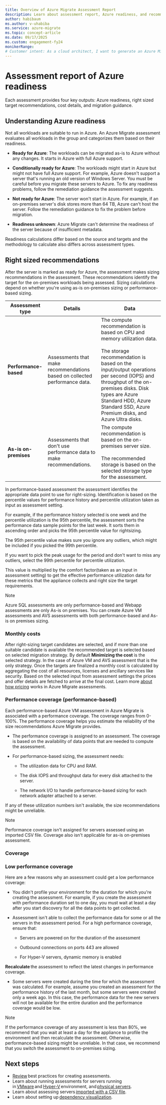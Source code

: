 ```yaml
--- 
title: Overview of Azure Migrate Assessment Report 
description: Learn about assessment report, Azure readiness, and recommendations. 
author: habibaum
ms.author: v-uhabiba
ms.service: azure-migrate 
ms.topic: concept-article 
ms.date: 09/17/2025
ms.custom: engagement-fy24 
monikerRange:
# Customer intent: As a cloud architect, I want to generate an Azure Migrate assessment report, so that I can evaluate workload readiness, receive sizing recommendations, and estimate migration costs effectively for a successful cloud transition.
--- 
```


# Assessment report of Azure readiness

Each assessment provides four key outputs: Azure readiness, right sized target recommendations, cost details, and migration guidance. 

## Understanding Azure readiness 

Not all workloads are suitable to run in Azure. An Azure Migrate assessment evaluates all workloads in the group and categorizes them based on their readiness.

- **Ready for Azure**: The workloads can be migrated as-is to Azure without any changes. It starts in Azure with full Azure support. 

- **Conditionally ready for Azure**: The workloads might start in Azure but might not have full Azure support. For example, Azure doesn't support a server that's running an old version of Windows Server. You must be careful before you migrate these servers to Azure. To fix any readiness problems, follow the remediation guidance the assessment suggests. 

- **Not ready for Azure**: The server won't start in Azure. For example, if an on-premises server's disk stores more than 64 TB, Azure can't host the server. Follow the remediation guidance to fix the problem before migration. 

- **Readiness unknown**: Azure Migrate can't determine the readiness of the server because of insufficient metadata. 

Readiness calculations differ based on the source and targets and the methodology to calculate also differs across assessment types. 

## Right sized recommendations 

After the server is marked as ready for Azure, the assessment makes sizing recommendations in the assessment. These recommendations identify the target for the on-premises workloads being assessed. Sizing calculations depend on whether you're using as-is on-premises sizing or performance-based sizing. 

**Assessment type** | **Details** | **Data** 
--- | --- | --- 
**Performance-based** | Assessments that make recommendations based on collected performance data. |  The compute recommendation is based on CPU and memory utilization data.<br/><br/> The storage recommendation is based on the input/output operations per second (IOPS) and throughput of the on-premises disks. Disk types are Azure Standard HDD, Azure Standard SSD, Azure Premium disks, and Azure Ultra disks. 
**As-is on-premises** | Assessments that don't use performance data to make recommendations. |  The compute recommendation is based on the on-premises server size.<br/><br/> The recommended storage is based on the selected storage type for the assessment. 

In performance-based assessment the assessment identifies the appropriate data point to use for right-sizing. Identification is based on the percentile values for performance history and percentile utilization taken as input as assessment setting.   

For example, if the performance history selected is one week and the percentile utilization is the 95th percentile, the assessment sorts the performance data sample points for the last week. It sorts them in ascending order and picks the 95th percentile value for rightsizing. 
 
The 95th percentile value makes sure you ignore any outliers, which might be included if you picked the 99th percentile. 

If you want to pick the peak usage for the period and don't want to miss any outliers, select the 99th percentile for percentile utilization. 

This value is multiplied by the comfort factor(taken as an input in assessment setting) to get the effective performance utilization data for these metrics that the appliance collects and right size the target requirements. 

>[!Note] 
>Azure SQL assessments are only performance-based and Webapp assessments are only As-is on premises. You can create Azure VM assessments and AVS assessments with both performance-based and As-is on premises sizing. 

### Monthly costs 

After right-sizing target candidates are selected, and if more than one suitable candidate is available the recommended target is selected based on selected migration strategy. By default **Minimizing the cost** is the selected strategy. In the case of Azure VM and AVS assessment that is the only strategy. Once the targets are finalized a monthly cost is calculated by aggregating the cost of all resources, licenses and ancillary services like security. Based on the selected input from assessment settings the prices and offer details are fetched to arrive at the final cost. Learn more [about how pricing](cost-estimation.md) works in Azure Migrate assessments. 

### Performance coverage (performance-based)

Each performance-based Azure VM assessment in Azure Migrate is associated with a performance coverage. The coverage ranges from 0-100%. The performance coverage helps you estimate the reliability of the size recommendations Azure Migrate provides.

- The performance coverage is assigned to an assessment. The coverage is based on the availability of data points that are needed to compute the assessment.

- For performance-based sizing, the assessment needs:

  - The utilization data for CPU and RAM.

  - The disk IOPS and throughput data for every disk attached to the server.

  - The network I/O to handle performance-based sizing for each network adapter attached to a server.

If any of these utilization numbers isn't available, the size recommendations might be unreliable.

>[!Note]
>Performance coverage isn't assigned for servers assessed using an imported CSV file. Coverage also isn't applicable for as-is on-premises assessment.

### Coverage

### Low performance coverage

Here are a few reasons why an assessment could get a low performance coverage:

- You didn't profile your environment for the duration for which you're creating the assessment. For example, if you create the assessment with performance duration set to one day, you must wait at least a day after you start discovery for all the data points to get collected.

- Assessment isn't able to collect the performance data for some or all the servers in the assessment period. For a high performance coverage, ensure that:

  - Servers are powered on for the duration of the assessment

  - Outbound connections on ports 443 are allowed 

  - For Hyper-V servers, dynamic memory is enabled 

**Recalculate** the assessment to reflect the latest changes in performance coverage. 

- Some servers were created during the time for which the assessment was calculated. For example, assume you created an assessment for the performance history of the last month, but some servers were created only a week ago. In this case, the performance data for the new servers will not be available for the entire duration and the performance coverage would be low. 

>[!Note]
>If the performance coverage of any assessment is less than 80%, we recommend that you wait at least a day for the appliance to profile the environment and then recalculate the assessment. Otherwise, performance-based sizing might be unreliable. In that case, we recommend that you switch the assessment to on-premises sizing. 

## Next steps 

- [Review](./best-practices-assessment.md) best practices for creating assessments. 
- Learn about running assessments for servers running in [VMware](./tutorial-discover-vmware.md) and [Hyper-V](./tutorial-discover-hyper-v.md) environment, and [physical servers](./tutorial-discover-physical.md). 
- Learn about assessing servers [imported with a CSV file](./tutorial-discover-import.md). 
- Learn about setting up [dependency visualization](./concepts-dependency-visualization.md).
